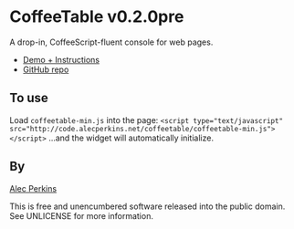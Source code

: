 # CoffeeTable v0.2.0pre

A drop-in, CoffeeScript-fluent console for web pages.

* [Demo + Instructions](http://code.alecperkins.net/coffeetable)
* [GitHub repo](https://github.com/alecperkins/coffeetable)


## To use

Load `coffeetable-min.js` into the page:
`<script type="text/javascript" src="http://code.alecperkins.net/coffeetable/coffeetable-min.js"></script>`
...and the widget will automatically initialize.


## By

[Alec Perkins](http://alecperkins.net)

This is free and unencumbered software released into the public domain. See UNLICENSE for more information.
